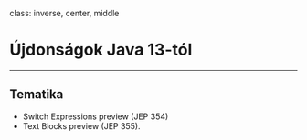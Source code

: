 class: inverse, center, middle

# Újdonságok Java 13-tól

---

## Tematika

* Switch Expressions preview (JEP 354) 
* Text Blocks preview (JEP 355).